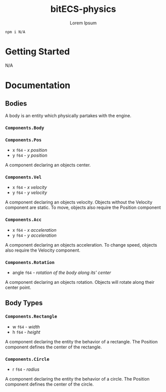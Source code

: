 <h1 align="center">bitECS-physics</h1>
<center>Lorem Ipsum</center>

```
npm i N/A
```

# Getting Started

N/A

# Documentation

## Bodies

A body is an entity which physically partakes with the engine.

### `Components.Body`

### `Components.Pos`

- x `f64` - _x position_
- y `f64` - _y position_

A component declaring an objects center.

### `Components.Vel`

- x `f64` - _x velocity_
- y `f64` - _y velocity_

A component declaring an objects velocity. Objects without the Velocity component are static. To move, objects also require the Position component

### `Components.Acc`

- x `f64` - _x acceleration_
- y `f64` - _y acceleration_

A component declaring an objects acceleration. To change speed, objects also require the Velocity component.

### `Components.Rotation`

- angle `f64` - _rotation of the body along its' center_

A component declaring an objects rotation. Objects will rotate along their center point.

## Body Types

### `Components.Rectangle`

- w `f64` - _width_
- h `f64` - _height_

A component declaring the entity the behavior of a rectangle. The Position component defines the center of the rectangle.

### `Components.Circle`

- r `f64` - _radius_

A component declaring the entity the behavior of a circle. The Position component defines the center of the circle.